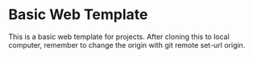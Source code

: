 # Basic Web Template

This is a basic web template for projects. After cloning this to local computer, remember to change the origin with git remote set-url origin.
